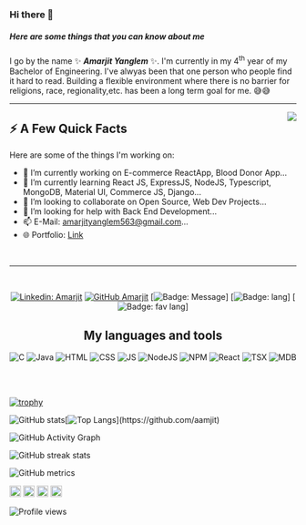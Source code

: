 ### Hi there 👋

##### Here are some things that you can know about me

I go by the name ✨ _**Amarjit Yanglem**_ ✨. I'm currently in my 4<sup>th</sup> year of my Bachelor of Engineering. I've alwyas been that one person who people find it  hard to read. Building a flexible environment where there is no barrier for religions, race, regionality,etc. has been a long term goal for me. :sweat_smile::sweat_smile:
<hr>

<img align="right" src="https://media1.giphy.com/media/13HgwGsXF0aiGY/giphy.gif" />
<h2>⚡️ A Few Quick Facts</h2>
Here are some of the things I'm working on:

- 🔭 I’m currently working on E-commerce ReactApp, Blood Donor App...
- 🌱 I’m currently learning React JS, ExpressJS, NodeJS, Typescript, MongoDB, Material UI, Commerce JS, Django...
- 👯 I’m looking to collaborate on Open Source, Web Dev Projects...
- 🤔 I’m looking for help with Back End Development...
- 📫 E-Mail: amarjityanglem563@gmail.com...
- 🌐 Portfolio: [Link](https://aamjit.github.io/portfolio.amarjit.yanglem/)
<br>
<hr>
<br>
<div align="center">
  
[![Linkedin: Amarjit](https://img.shields.io/badge/-Amarjit-blue?style=flat-square&logo=Linkedin&logoColor=white&link=https://www.linkedin.com/in/amarjit-yanglem/)](https://www.linkedin.com/in/amarjit-yanglem/)
[![GitHub Amarjit](https://img.shields.io/github/followers/Aamjit?label=follow&style=social)](https://github.com/Aamjit)
[![Badge: Message](https://img.shields.io/badge/amarjit--says-%22Hello%20World%22-brightgreen)]
[![Badge: lang](https://img.shields.io/github/languages/count/Aamjit/Go-Mall?color=brightgreen&style=plastic)]
[![Badge: fav lang](https://img.shields.io/github/languages/top/Aamjit/Go-Mall?color=success&style=plastic)]
  
</div>

<div align="center">
  <h2>My languages and tools</h2>
  
  
  ![C](https://img.shields.io/badge/-C-616161?&logo=C)
  ![Java](https://img.shields.io/badge/-Java-eeeeee?&logo=Java&logoColor=007396)
  ![HTML](https://img.shields.io/badge/-HTML-616161?&logo=HTML5)
  ![CSS](https://img.shields.io/badge/-CSS-616161?&logo=CSS3)
  ![JS](https://img.shields.io/badge/-JavaScript-616161?&logo=Javascript)
  ![NodeJS](https://img.shields.io/badge/-Node.JS-eeeeee?&logo=node.js)
  ![NPM](https://img.shields.io/badge/-NPM-616161?&logo=npm)
  ![React](https://img.shields.io/badge/-ReactJS-616161?&logo=react)
  ![TSX](https://img.shields.io/badge/-TypeScript-eeeeee?&logo=typescript)
  ![MDB](https://img.shields.io/badge/-MongoDB-eeeeee?&logo=mongodb)
  
</div>

<br>
<br>

[![trophy](https://github-profile-trophy.vercel.app/?username=aamjit&bg_color=52fa5a)](https://github.com/aamjit?tab=repositories)
 


![GitHub stats](https://github-readme-stats.vercel.app/api?username=aamjit&show_icons=true&include_all_commits=true&count_private=true&line_height=21&text_color=000&icon_color=000&bg_color=0,ea6161,ffc64d,fffc4d,52fa5a&theme=graywhite)[![Top Langs](https://github-readme-stats.vercel.app/api/top-langs/?username=aamjit&hide=html&hide_border=true&layout=compact&langs_count=6&exclude_repo=comp426,Redventures-Movie-Quotes&text_color=000&icon_color=fff&bg_color=0,52fa5a,4dfcff,c64dff&theme=graywhite")](https://github.com/aamjit)

  
![GitHub Activity Graph](https://activity-graph.herokuapp.com/graph?username=aamjit)

![GitHub streak stats](https://github-readme-streak-stats.herokuapp.com/?user=aamjit)

![GitHub metrics](https://metrics.lecoq.io/aamjit)

[<img src='https://cdn.jsdelivr.net/npm/simple-icons@3.0.1/icons/github.svg' alt='github' height='20'>](https://github.com/aamjit)  [<img src='https://cdn.jsdelivr.net/npm/simple-icons@3.0.1/icons/linkedin.svg' alt='linkedin' height='20'>](https://www.linkedin.com/in/)  [<img src='https://cdn.jsdelivr.net/npm/simple-icons@3.0.1/icons/facebook.svg' alt='facebook' height='20'>](https://www.facebook.com/https://www.facebook.com/amarjit.yanglem.9/)  [<img src='https://cdn.jsdelivr.net/npm/simple-icons@3.0.1/icons/instagram.svg' alt='instagram' height='20'>](https://www.instagram.com/aamjit_y/)

![Profile views](https://gpvc.arturio.dev/aamjit)  
